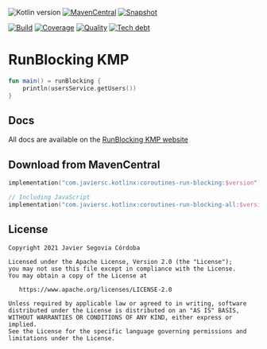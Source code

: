 ![Kotlin version](https://img.shields.io/badge/kotlin-1.7.10-blueviolet?logo=kotlin&logoColor=white)
[![MavenCentral](https://img.shields.io/maven-central/v/com.javiersc.kotlinx/coroutines-run-blocking?label=MavenCentral)](https://repo1.maven.org/maven2/com/javiersc/kotlinx/coroutines-run-blocking/)
[![Snapshot](https://img.shields.io/nexus/s/com.javiersc.kotlinx/coroutines-run-blocking?server=https%3A%2F%2Foss.sonatype.org%2F&label=Snapshot)](https://oss.sonatype.org/content/repositories/snapshots/com/javiersc/kotlinx/coroutines-run-blocking/)

[![Build](https://img.shields.io/github/workflow/status/JavierSegoviaCordoba/run-blocking-kmp/build-kotlin?label=Build&logo=GitHub)](https://github.com/JavierSegoviaCordoba/run-blocking-kmp/tree/main)
[![Coverage](https://img.shields.io/sonar/coverage/com.javiersc.kotlinx:run-blocking-kmp?label=Coverage&logo=SonarCloud&logoColor=white&server=https%3A%2F%2Fsonarcloud.io)](https://sonarcloud.io/dashboard?id=com.javiersc.kotlinx:run-blocking-kmp)
[![Quality](https://img.shields.io/sonar/quality_gate/com.javiersc.kotlinx:run-blocking-kmp?label=Quality&logo=SonarCloud&logoColor=white&server=https%3A%2F%2Fsonarcloud.io)](https://sonarcloud.io/dashboard?id=com.javiersc.kotlinx:run-blocking-kmp)
[![Tech debt](https://img.shields.io/sonar/tech_debt/com.javiersc.kotlinx:run-blocking-kmp?label=Tech%20debt&logo=SonarCloud&logoColor=white&server=https%3A%2F%2Fsonarcloud.io)](https://sonarcloud.io/dashboard?id=com.javiersc.kotlinx:run-blocking-kmp)

# RunBlocking KMP

```kotlin
fun main() = runBlocking {
    println(usersService.getUsers())
}
```

## Docs

All docs are available on the [RunBlocking KMP website](https://run-blocking-kmp.javiersc.com)

## Download from MavenCentral

```kotlin
implementation("com.javiersc.kotlinx:coroutines-run-blocking:$version")

// Including JavaScript
implementation("com.javiersc.kotlinx:coroutines-run-blocking-all:$version")
```

## License

```
Copyright 2021 Javier Segovia Córdoba

Licensed under the Apache License, Version 2.0 (the "License");
you may not use this file except in compliance with the License.
You may obtain a copy of the License at

   https://www.apache.org/licenses/LICENSE-2.0

Unless required by applicable law or agreed to in writing, software
distributed under the License is distributed on an "AS IS" BASIS,
WITHOUT WARRANTIES OR CONDITIONS OF ANY KIND, either express or implied.
See the License for the specific language governing permissions and
limitations under the License.
```
